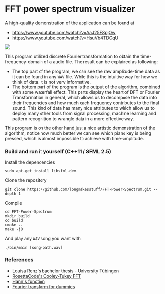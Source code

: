 # FFT power spectrum visualizer

A high-quality demonstration of the application can be found at
- https://www.youtube.com/watch?v=AaJ25F8pjOw
- https://www.youtube.com/watch?v=HsuVb4TDCqU

![](data/output-opt.gif)

This program utilized discrete Fourier transformation to obtain the time-frequency-domain of a audio file. The result
can be explained as following:

- The top part of the program, we can see the raw amplitude-time data as it can be found in any `WAV` file. While this is the
  intuitive way for how we think of  data, it is not very informative.
- The bottom part of the program is the output of the algorithm, combined with some waterfall effect. This parts display the
  heart of DFT or Fourier Transformation in general, which allows us to decompose the data into their frequencies and how much each
  frequency contributes to the final sound. This kind of data has many nice attributes to which allow us to deploy many other tools
  from signal processing, machine learning and pattern recognition to wrangle data in a more effective way.

This program is on the other hand just a nice artistic demonstration of the algorithm, notice how much better we can see which piano key
is being pressed, which is almost impossible to achieve with time-amplitude.

### Build and run it yourself (C++11 / SFML 2.5)

Install the dependencies

```
sudo apt-get install libsfml-dev
```

Clone the repository

```
git clone https://github.com/longmakesstuff/FFT-Power-Spectrum.git --depth 1
```

Compile

```
cd FFT-Power-Spectrum
mkdir build
cd build
cmake ..
make -j8
```

And play any `WAV` song you want with 

```
./bin/main [song-path.wav]
```

### References
- Louisa Renz's bachelor thesis - University Tübingen
- [RosettaCode's Cooley-Tukey FFT](https://rosettacode.org/wiki/Fast_Fourier_transform)
- [Hann's function](https://en.wikipedia.org/wiki/Hann_function)
- [Fourier transform for dummies](https://math.stackexchange.com/questions/1002/fourier-transform-for-dummies)